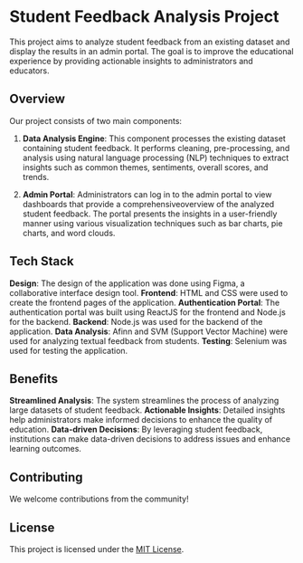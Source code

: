 # Student Feedback Analysis Project

This project aims to analyze student feedback from an existing dataset and display the results in an admin portal.
The goal is to improve the educational experience by providing actionable insights to administrators and educators.

## Overview

Our project consists of two main components:

1. **Data Analysis Engine**: This component processes the existing dataset containing student feedback.
   It performs cleaning, pre-processing, and analysis using natural language processing (NLP) techniques to extract insights such as common themes, sentiments, overall scores, and trends.

2. **Admin Portal**: Administrators can log in to the admin portal to view dashboards that provide a comprehensiveoverview of the analyzed student feedback.
   The portal presents the insights in a user-friendly manner using various visualization techniques such as bar charts, pie charts, and word clouds.

## Tech Stack

**Design**: The design of the application was done using Figma, a collaborative interface design tool.
**Frontend**: HTML and CSS were used to create the frontend pages of the application.
**Authentication Portal**: The authentication portal was built using ReactJS for the frontend and Node.js for the backend.
**Backend**: Node.js was used for the backend of the application.
**Data Analysis**: Afinn and SVM (Support Vector Machine) were used for analyzing textual feedback from students.
**Testing**: Selenium was used for testing the application.

## Benefits

**Streamlined Analysis**: The system streamlines the process of analyzing large datasets of student feedback.
**Actionable Insights**: Detailed insights help administrators make informed decisions to enhance the quality of education.
**Data-driven Decisions**: By leveraging student feedback, institutions can make data-driven decisions to address issues and enhance learning outcomes.


## Contributing

We welcome contributions from the community! 

## License

This project is licensed under the [MIT License](LICENSE).
